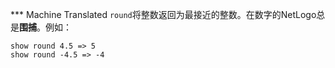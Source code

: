 ﻿*** Machine Translated
`round`将整数返回为最接近的整数。在数字的NetLogo总是**围捕**。例如：


    show round 4.5 => 5
    show round -4.5 => -4